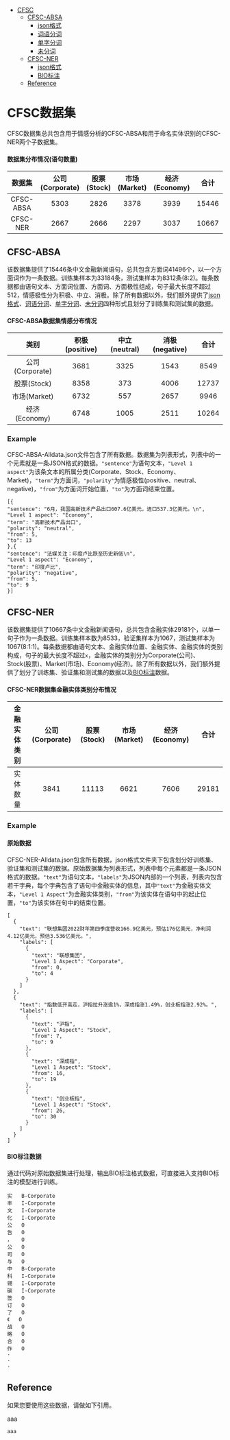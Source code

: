 - [CFSC](#cfsc数据集)
  - [CFSC-ABSA](/CFSC-ABSA)
      - [json格式](/CFSC-ABSA/json格式)
      - [词语分词](/CFSC-ABSA/词语分词)
      - [单字分词](/CFSC-ABSA/单字分词)
      - [未分词](/CFSC-ABSA/未分词)
  - [CFSC-NER](/CFSC-NER)
      - [json格式](/CFSC-NER/json格式)
      - [BIO标注](/CFSC-NER/BIO)
  - [Reference](#reference)
# CFSC数据集
CFSC数据集总共包含用于情感分析的CFSC-ABSA和用于命名实体识别的CFSC-NER两个子数据集。

#### 数据集分布情况(语句数量)
|数据集|公司(Corporate)|股票(Stock)|市场(Market)|经济(Economy)|合计|实体数|
|:-:|:-:|:-:|:-:|:-:|:-:|:-:|
|CFSC-ABSA|5303|2826|3378|3939|15446|41496|
|CFSC-NER|2667|2666|2297|3037|10667|29181|

## CFSC-ABSA
该数据集提供了15446条中文金融新闻语句，总共包含方面词41496个，以一个方面词作为一条数据。训练集样本为33184条，测试集样本为8312条(8:2)。每条数据都由语句文本、方面词位置、方面词、方面极性组成，句子最大长度不超过512，情感极性分为积极、中立、消极。除了所有数据以外，我们额外提供了[json格式](/CFSC-ABSA/json格式)、[词语分词](/CFSC-ABSA/词语分词)、[单字分词](/CFSC-ABSA/单字分词)、[未分词](/CFSC-ABSA/未分词)四种形式且划分了训练集和测试集的数据。

#### CFSC-ABSA数据集情感分布情况
|类别|积极(positive)|中立(neutral)|消极(negative)|合计|
|:-:|:-:|:-:|:-:|:-:|
|公司(Corporate)|3681|3325|1543|8549|
|股票(Stock)|8358|373|4006|12737|
|市场(Market)|6732|557|2657|9946|
|经济(Economy)|6748|1005|2511|10264|

### Example
CFSC-ABSA-Alldata.json文件包含了所有数据。数据集为列表形式，列表中的一个元素就是一条JSON格式的数据。`"sentence"`为语句文本，`"Level 1 aspect"`为该条文本的所属分类(Corporate、Stock、Economy、Market)，`"term"`为方面词，`"polarity"`为情感极性(positive、neutral、negative)，`"from"`为方面词开始位置，`"to"`为方面词结束位置。
```
[{
"sentence": "6月，我国高新技术产品出口607.6亿美元，进口537.3亿美元。\n", 
"Level 1 aspect": "Economy", 
"term": "高新技术产品出口", 
"polarity": "neutral", 
"from": 5, 
"to": 13
},{
"sentence": "法媒关注：印度卢比跌至历史新低\n", 
"Level 1 aspect": "Economy", 
"term": "印度卢比", 
"polarity": "negative", 
"from": 5, 
"to": 9
}]
```

## CFSC-NER
该数据集提供了10667条中文金融新闻语句，总共包含金融实体29181个，以单一句子作为一条数据。训练集样本数为8533，验证集样本为1067，测试集样本为1067(8:1:1)。每条数据都由语句文本、金融实体位置、金融实体、金融实体的类别构成，句子的最大长度不超过`x`，金融实体的类别分为Corporate(公司)、Stock(股票)、Market(市场)、Economy(经济)。除了所有数据以外，我们额外提供了划分了训练集、验证集和测试集的数据以及[BIO标注](/CFSC-NER/BIO)数据。

#### CFSC-NER数据集金融实体类别分布情况
| 金融实体类别 | 公司(Corporate) | 股票(Stock) | 市场(Market) | 经济(Economy) |   合计  |
| :----: | :-----------: | :-------: | :--------: | :---------: | :---: |
|  实体数量  |      3841     |   11113   |    6621    |     7606    | 29181 |

### Example
#### 原始数据
CFSC-NER-Alldata.json包含所有数据，json格式文件夹下包含划分好训练集、验证集和测试集的数据。原始数据集为列表形式，列表中每个元素都是一条JSON格式的数据。`"text"`为语句文本，`"labels"`为JSON内部的一个列表，列表内包含若干字典，每个字典包含了语句中金融实体的信息，其中`"text"`为金融实体文本，`"Level 1 Aspect"`为金融实体类别，`"from"`为该实体在语句中的起止位置，`"to"`为该实体在句中的结束位置。
```
[
  {
    "text": "联想集团2022财年第四季度营收166.9亿美元，预估176亿美元，净利润4.12亿美元，预估3.536亿美元。",
    "labels": [
      {
        "text": "联想集团",
        "Level 1 Aspect": "Corporate",
        "from": 0,
        "to": 4
      }
    ]
  },
  {
    "text": "指数低开高走，沪指拉升涨逾1%，深成指涨1.49%，创业板指涨2.92%。",
    "labels": [
      {
        "text": "沪指",
        "Level 1 Aspect": "Stock",
        "from": 7,
        "to": 9
      },
      {
        "text": "深成指",
        "Level 1 Aspect": "Stock",
        "from": 16,
        "to": 19
      },
      {
        "text": "创业板指",
        "Level 1 Aspect": "Stock",
        "from": 26,
        "to": 30
      }
    ]
  }
]
```
#### BIO标注数据
通过代码对原始数据集进行处理，输出BIO标注格式数据，可直接进入支持BIO标注的模型进行训练。
```
实	B-Corporate
丰	I-Corporate
文	I-Corporate
化	I-Corporate
公	O
告	O
，	O
公	O
司	O
与	O
中	B-Corporate
科	I-Corporate
翎	I-Corporate
碳	I-Corporate
签	O
订	O
了	O
《	O
战	O
略	O
合	O
作	O
·
·
·
```

## Reference
如果您要使用这些数据，请做如下引用。

aaa
```
aaa
```
